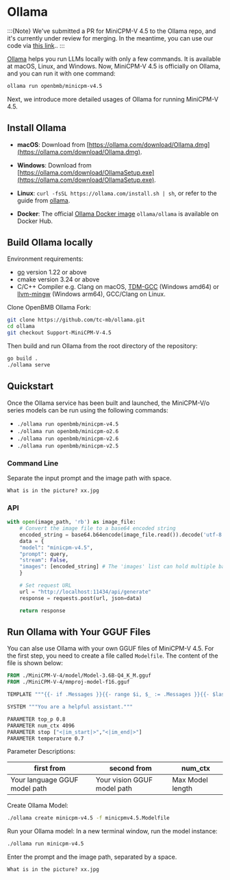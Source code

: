 # Ollama

:::{Note}
We've submitted a PR for MiniCPM-V 4.5 to the Ollama repo, and it's currently under review for merging. In the meantime, you can use our code via [this link](https://github.com/tc-mb/ollama/tree/Support-MiniCPM-V-4.5)..
:::

[Ollama](https://ollama.com/) helps you run LLMs locally with only a few commands. It is available at macOS, Linux, and Windows. Now, MiniCPM-V 4.5 is officially on Ollama, and you can run it with one command:

```bash
ollama run openbmb/minicpm-v4.5
```

Next, we introduce more detailed usages of Ollama for running MiniCPM-V 4.5.

## Install Ollama

*   **macOS**: Download from [https://ollama.com/download/Ollama.dmg](https://ollama.com/download/Ollama.dmg).

*   **Windows**: Download from [https://ollama.com/download/OllamaSetup.exe](https://ollama.com/download/OllamaSetup.exe).

*   **Linux**: `curl -fsSL https://ollama.com/install.sh | sh`, or refer to the guide from [ollama](https://github.com/ollama/ollama/blob/main/docs/linux.md).

*   **Docker**: The official [Ollama Docker image](https://hub.docker.com/r/ollama/ollama) `ollama/ollama` is available on Docker Hub.

## Build Ollama locally

Environment requirements:

- [go](https://go.dev/doc/install) version 1.22 or above
- cmake version 3.24 or above
- C/C++ Compiler e.g. Clang on macOS, [TDM-GCC](https://github.com/jmeubank/tdm-gcc/releases) (Windows amd64) or [llvm-mingw](https://github.com/mstorsjo/llvm-mingw) (Windows arm64), GCC/Clang on Linux.

Clone OpenBMB Ollama Fork:

```sh
git clone https://github.com/tc-mb/ollama.git
cd ollama
git checkout Support-MiniCPM-V-4.5
```

Then build and run Ollama from the root directory of the repository:

```sh
go build .
./ollama serve
```

## Quickstart

Once the Ollama service has been built and launched, the MiniCPM-V/o series models can be run using the following commands:

*   `./ollama run openbmb/minicpm-v4.5`
*   `./ollama run openbmb/minicpm-o2.6`
*   `./ollama run openbmb/minicpm-v2.6`
*   `./ollama run openbmb/minicpm-v2.5`

### Command Line
Separate the input prompt and the image path with space.
```
What is in the picture? xx.jpg
```

### API
```python
with open(image_path, 'rb') as image_file:
    # Convert the image file to a base64 encoded string
    encoded_string = base64.b64encode(image_file.read()).decode('utf-8')
    data = {
    "model": "minicpm-v4.5",
    "prompt": query,
    "stream": False,
    "images": [encoded_string] # The 'images' list can hold multiple base64-encoded images.
    }

    # Set request URL
    url = "http://localhost:11434/api/generate"
    response = requests.post(url, json=data)

    return response
```

## Run Ollama with Your GGUF Files

You can alse use Ollama with your own GGUF files of MiniCPM-V 4.5. For the first step, you need to create a file called `Modelfile`. The content of the file is shown below:

```dockerfile
FROM ./MiniCPM-V-4/model/Model-3.6B-Q4_K_M.gguf
FROM ./MiniCPM-V-4/mmproj-model-f16.gguf

TEMPLATE """{{- if .Messages }}{{- range $i, $_ := .Messages }}{{- $last := eq (len (slice $.Messages $i)) 1 -}}<|im_start|>{{ .Role }}{{ .Content }}{{- if $last }}{{- if (ne .Role "assistant") }}<|im_end|><|im_start|>assistant{{ end }}{{- else }}<|im_end|>{{ end }}{{- end }}{{- else }}{{- if .System }}<|im_start|>system{{ .System }}<|im_end|>{{ end }}{{ if .Prompt }}<|im_start|>user{{ .Prompt }}<|im_end|>{{ end }}<|im_start|>assistant{{ end }}{{ .Response }}{{ if .Response }}<|im_end|>{{ end }}"""

SYSTEM """You are a helpful assistant."""

PARAMETER top_p 0.8
PARAMETER num_ctx 4096
PARAMETER stop ["<|im_start|>","<|im_end|>"]
PARAMETER temperature 0.7
```

Parameter Descriptions:

| first from | second from | num_ctx |
|-----|-----|-----|
| Your language GGUF model path | Your vision GGUF model path | Max Model length |

Create Ollama Model:
```bash
./ollama create minicpm-v4.5 -f minicpmv4.5.Modelfile
```

Run your Ollama model:
In a new terminal window, run the model instance:
```bash
./ollama run minicpm-v4.5
```

Enter the prompt and the image path, separated by a space.
```
What is in the picture? xx.jpg
```
